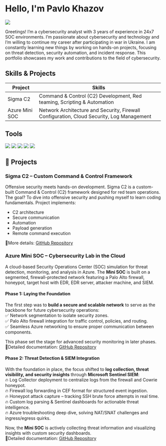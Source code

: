 # Hello, I'm Pavlo Khazov
<a href="https://linkedin.com/in/pavlo-khazov"><img src="https://img.shields.io/badge/-LinkedIn-0072b1?&style=for-the-badge&logo=linkedin&logoColor=white" /></a>

Greetings! I’m a cybersecurity analyst with 3 years of experience in 24x7 SOC environments. I’m passionate about cybersecurity and technology and I’m willing to continue my career after participating in war in Ukraine. I am constantly learning new things by working on hands-on projects, focusing on threat detection, security automation, and incident response. This portfolio showcases my work and contributions to the field of cybersecurity.

## Skills & Projects

| Project                                      | Skills                                         |
|----------------------------------------------|-----------------------------------------------|
| Sigma C2                                    | Command & Control (C2) Development, Red teaming, Scripting & Automation |
| Azure Mini SOC                              | Network Architecture and Security, Firewall Configuration, Cloud Security, Log Management |

## Tools

<img src="https://img.shields.io/badge/-Microsoft_Azure-0089D6?&style=for-the-badge&logo=Microsoft-Azure&logoColor=white" />
<img src="https://img.shields.io/badge/-Palo_Alto_Networks-FF6F00?&style=for-the-badge&logo=Palo-Alto-Networks&logoColor=white" />
<img src="https://img.shields.io/badge/-Wazuh-EE0000?&style=for-the-badge&logo=Wazuh&logoColor=white" />
<img src="https://img.shields.io/badge/-Microsoft_Sentinel-0078D4?&style=for-the-badge&logo=Microsoft&logoColor=white" />
<img src="https://img.shields.io/badge/-Linux-FCC624?&style=for-the-badge&logo=Linux&logoColor=black" />

## 🚀 Projects  

### **Sigma C2 – Custom Command & Control Framework**  
Offensive security meets hands-on development. Sigma C2 is a custom-built Command & Control (C2) framework designed for red team operations. The goal? To dive into offensive security and pushing myself to learn coding fundamentals. 
Project implements: 
* C2 architecture
* Secure communication
* Automation
* Payload generation
* Remote command execution

🔗More details: [GitHub Repository](https://github.com/khazovP/Sigma-C2)

### **Azure Mini SOC – Cybersecurity Lab in the Cloud**  
A cloud-based Security Operations Center (SOC) simulation for threat detection, monitoring, and analysis in Azure. The **Mini SOC** is built on a segmented, firewall-protected network featuring a Palo Alto firewall, honeypot, target host with EDR, EDR server, attacker machine, and SIEM.  

#### **Phase 1: Laying the Foundation**  
The first step was to **build a secure and scalable network** to serve as the backbone for future cybersecurity operations:  
✅ Network segmentation to isolate security zones.  
✅ Palo Alto firewall integration for traffic control, policies, and routing.  
✅ Seamless Azure networking to ensure proper communication between components.  

This phase set the stage for advanced security monitoring in later phases.  
🔗Detailed documentation: [GitHub Repository](https://github.com/khazovP/Mini-SOC)  

#### **Phase 2: Threat Detection & SIEM Integration**  
With the foundation in place, the focus shifted to **log collection, threat visibility, and security insights** through **Microsoft Sentinel SIEM**:  
🔥 Log Collector deployment to centralize logs from the firewall and Cowrie honeypot.  
🔥 Firewall log forwarding in CEF format for structured event ingestion.  
🔥 Honeypot attack capture – tracking SSH brute force attempts in real time.  
🔥 Custom log parsing & Sentinel dashboards for actionable threat intelligence.  
🔥 Azure troubleshooting deep dive, solving NAT/SNAT challenges and ingress/egress quirks.  

Now, the **Mini SOC** is actively collecting threat information and visualizing insights with custom security dashboards.  
🔗Detailed documentation: [GitHub Repository](https://github.com/khazovP/Mini-SOC-Phase2)
